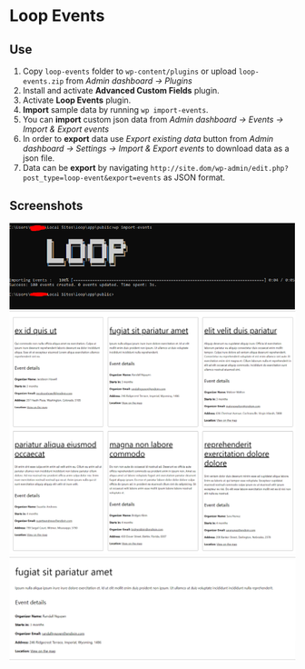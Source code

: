 # Loop Events

## Use
1. Copy `loop-events` folder to `wp-content/plugins` or upload `loop-events.zip` from *Admin dashboard -> Plugins*
2. Install and activate **Advanced Custom Fields** plugin.
3. Activate **Loop Events** plugin.
4. **Import** sample data by running `wp import-events`.
5. You can **import** custom json data from *Admin dashboard -> Events -> Import & Export events*
6. In order to **export** data use *Export existing data* button from *Admin dashboard -> Settings -> Import & Export events* to download data as a json file.
7. Data can be **export** by navigating `http://site.dom/wp-admin/edit.php?post_type=loop-event&export=events` as JSON format.

## Screenshots

<img src="screenshots/wp-cli.png" />
<img src="screenshots/archive-page.png" />
<img src="screenshots/single-event.png" />